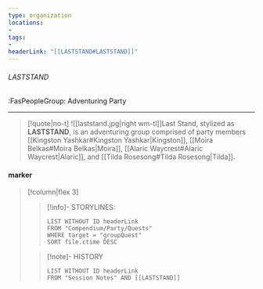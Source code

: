 ```yaml
---
type: organization
locations:
-
tags:
- 
headerLink: "[[LASTSTAND#LASTSTAND]]"
---
```


###### LASTSTAND
<span class="sub2">:FasPeopleGroup: Adventuring Party</span>
___

> [!quote|no-t]
>![[laststand.jpg|right wm-tl]]Last Stand, stylized as **LASTSTAND**, is an adventuring group comprised of party members [[Kingston Yashkar#Kingston Yashkar|Kingston]], [[Moira Belkas#Moira Belkas|Moira]], [[Alaric Waycrest#Alaric Waycrest|Alaric]], and [[Tilda Rosesong#Tilda Rosesong|Tilda]].

#### marker
> [!column|flex 3]
>> [!info]- STORYLINES:
>>```dataview
>>LIST WITHOUT ID headerLink
>>FROM "Compendium/Party/Quests"
>>WHERE target = "groupQuest"
>>SORT file.ctime DESC
>
>>[!note]- HISTORY
>>```dataview
>>LIST WITHOUT ID headerLink
>>FROM "Session Notes" AND [[LASTSTAND]]